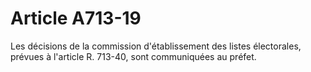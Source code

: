 # Article A713-19

Les décisions de la commission d'établissement des listes électorales, prévues à l'article R. 713-40, sont communiquées au préfet.
